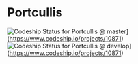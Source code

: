 # Portcullis
![Codeship Status for Portcullis @ master](https://www.codeship.io/projects/3a9f6390-459e-0131-2f24-36c050b0fd20/status?branch=master)](https://www.codeship.io/projects/10871)
![Codeship Status for Portcullis @ develop](https://www.codeship.io/projects/3a9f6390-459e-0131-2f24-36c050b0fd20/status?branch=develop)](https://www.codeship.io/projects/10871)
